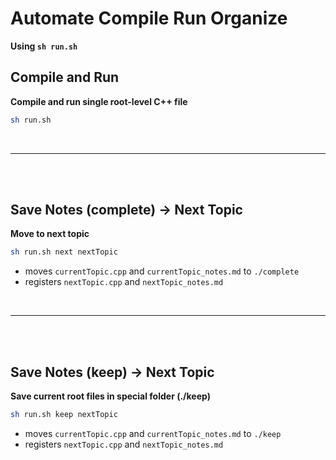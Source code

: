 # Automate Compile Run Organize

**Using `sh run.sh`**

## Compile and Run

**Compile and run single root-level C++ file**

```bash
sh run.sh
```

<br>

---

<br><br>

## Save Notes (complete) -> Next Topic

**Move to next topic**

```bash
sh run.sh next nextTopic
```

- moves `currentTopic.cpp` and `currentTopic_notes.md` to `./complete`
- registers `nextTopic.cpp` and `nextTopic_notes.md`

<br>

---

<br><br>

## Save Notes (keep) -> Next Topic

**Save current root files in special folder (./keep)**

```bash
sh run.sh keep nextTopic
```

- moves `currentTopic.cpp` and `currentTopic_notes.md` to `./keep`
- registers `nextTopic.cpp` and `nextTopic_notes.md`
